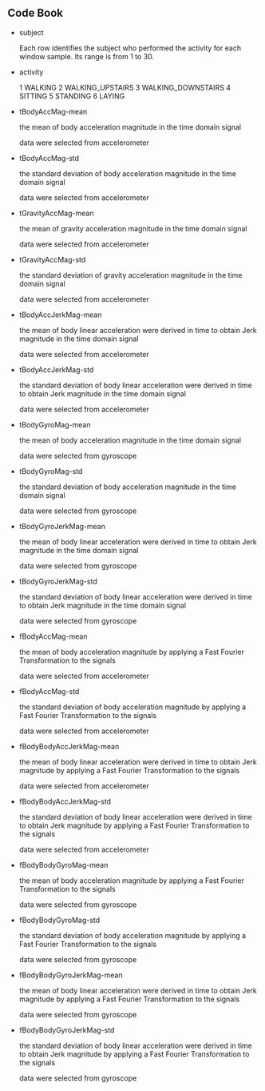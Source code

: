 ## Code Book

* subject

	Each row identifies the subject who performed the activity for each window sample. Its range is 	from 1 to 30. 

* activity	

	1 WALKING
	2 WALKING_UPSTAIRS
	3 WALKING_DOWNSTAIRS
	4 SITTING
	5 STANDING
	6 LAYING

* tBodyAccMag-mean

	the mean of body acceleration magnitude in the time domain signal 
    
	data were selected from accelerometer

* tBodyAccMag-std

	the standard deviation of body acceleration magnitude in the time domain signal
    
	data were selected from accelerometer	

* tGravityAccMag-mean

	the mean of gravity acceleration magnitude in the time domain signal
    
	data were selected from accelerometer	

* tGravityAccMag-std

	the standard deviation of gravity acceleration magnitude in the time domain signal
    
	data were selected from accelerometer

* tBodyAccJerkMag-mean

	the mean of body linear acceleration were derived in time to obtain Jerk magnitude in the time domain   signal
    
	data were selected from accelerometer

* tBodyAccJerkMag-std

	the standard deviation  of body linear acceleration were derived in time to obtain Jerk magnitude in 	the time domain signal
    
	data were selected from accelerometer

* tBodyGyroMag-mean

	the mean of body acceleration magnitude in the time domain signal 
    
	data were selected from gyroscope

* tBodyGyroMag-std

	the standard deviation of body acceleration magnitude in the time domain signal 
    
	data were selected from gyroscope
    
* tBodyGyroJerkMag-mean

	the mean of body linear acceleration were derived in time to obtain Jerk magnitude in the time domain signal
    
	data were selected from gyroscope

* tBodyGyroJerkMag-std

	the standard deviation  of body linear acceleration were derived in time to obtain Jerk magnitude in the time domain signal
    
	data were selected from gyroscope

* fBodyAccMag-mean

	the mean of body acceleration magnitude by applying a Fast Fourier Transformation to the signals
    
	data were selected from accelerometer
	
* fBodyAccMag-std

	the standard deviation of body acceleration magnitude by applying a Fast Fourier Transformation to the signals
    
	data were selected from accelerometer

* fBodyBodyAccJerkMag-mean

	the mean of body linear acceleration were derived in time to obtain Jerk magnitude by applying a Fast Fourier Transformation to the signals
    
	data were selected from accelerometer

* fBodyBodyAccJerkMag-std

	the standard deviation of body linear acceleration were derived in time to obtain Jerk magnitude by applying a Fast Fourier Transformation to the signals
    
	data were selected from accelerometer

* fBodyBodyGyroMag-mean

	the mean of body acceleration magnitude by applying a Fast Fourier Transformation to the signals
    
	data were selected from gyroscope

* fBodyBodyGyroMag-std

	the standard deviation of body acceleration magnitude by applying a Fast Fourier Transformation to the signals
    
	data were selected from gyroscope

* fBodyBodyGyroJerkMag-mean

	the mean of body linear acceleration were derived in time to obtain Jerk magnitude by applying a Fast Fourier Transformation to the signals
    
	data were selected from gyroscope

* fBodyBodyGyroJerkMag-std

	the standard deviation of body linear acceleration were derived in time to obtain Jerk magnitude by applying a Fast Fourier Transformation to the signals
    
	data were selected from gyroscope

